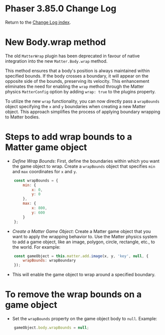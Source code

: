 # Phaser 3.85.0 Change Log

Return to the [Change Log index](CHANGELOG-v3.85.md).

# New Body.wrap method

The old `MatterWrap` plugin has been deprecated in favour of native integration into the new `Matter.Body.wrap` method.

This method ensures that a body's position is always maintained within specified bounds. If the body crosses a boundary, it will appear on the opposite side of the bounds, preserving its velocity. This enhancement eliminates the need for enabling the `wrap` method through the Matter physics `MatterConfig` option by adding `wrap: true` to the plugins property.

To utilize the new `wrap` functionality, you can now directly pass a `wrapBounds` object specifying the `x` and `y` boundaries when creating a new Matter object. This approach simplifies the process of applying boundary wrapping to Matter bodies.

# Steps to add wrap bounds to a Matter game object

- *Define Wrap Bounds*: First, define the boundaries within which you want the game object to wrap. Create a `wrapBounds` object that specifies `min` and `max` coordinates for `x` and `y`.
```js
    const wrapBounds = {
        min: {
            x: 0,
            y: 0
        },
        max: {
            x: 800,
            y: 600
        }
    };
```
- *Create a Matter Game Object*: Create a Matter game object that you want to apply the wrapping behavior to. Use the Matter physics system to add a game object, like an image, polygon, circle, rectangle, etc., to the world. For example:
```js
    const gameObject = this.matter.add.image(x, y, 'key', null, {
        wrapBounds: wrapBoundary 
    });
```
- This will enable the game object to wrap around a specified boundary.

# To remove the wrap bounds on a game object

- Set the `wrapBounds` property on the game object body to `null`. Example:
```js
    gameObject.body.wrapBounds = null;
```